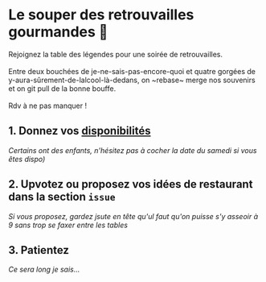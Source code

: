 Le souper des retrouvailles gourmandes 🍗 
=

Rejoignez la table des légendes pour une soirée de retrouvailles. 
<br><br>Entre deux bouchées de je-ne-sais-pas-encore-quoi et quatre gorgées de y-aura-sûrement-de-lalcool-là-dedans, on ~rebase~ merge nos souvenirs et on git pull de la bonne bouffe. 
<br><br>
Rdv à ne pas manquer !

## 1. Donnez vos [disponibilités](https://framadate.org/IpZjcJfyAGnBcqAu)
*Certains ont des enfants, n'hésitez pas à cocher la date du samedi si vous êtes dispo)*

## 2. Upvotez ou proposez vos idées de restaurant dans la section `issue`
*Si vous proposez, gardez jsute en tête qu'ul faut qu'on puisse s'y asseoir à 9 sans trop se faxer entre les tables*

## 3. Patientez
*Ce sera long je sais...*
